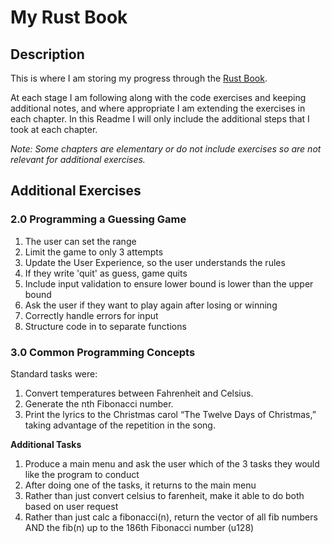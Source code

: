 # My Rust Book

## Description

This is where I am storing my progress through the [Rust Book](https://doc.rust-lang.org/book/).

At each stage I am following along with the code exercises and keeping additional notes, and where appropriate I am extending the exercises in each chapter. In this Readme I will only include the additional steps that I took at each chapter.

_Note: Some chapters are elementary or do not include exercises so are not relevant for additional exercises._

## Additional Exercises

### 2.0 Programming a Guessing Game

1. The user can set the range
2. Limit the game to only 3 attempts
3. Update the User Experience, so the user understands the rules
4. If they write 'quit' as guess, game quits
5. Include input validation to ensure lower bound is lower than the upper bound
6. Ask the user if they want to play again after losing or winning
7. Correctly handle errors for input
8. Structure code in to separate functions

### 3.0 Common Programming Concepts

Standard tasks were:

1. Convert temperatures between Fahrenheit and Celsius.
2. Generate the nth Fibonacci number.
3. Print the lyrics to the Christmas carol “The Twelve Days of Christmas,” taking advantage of the repetition in the song.

**Additional Tasks**

1. Produce a main menu and ask the user which of the 3 tasks they would like the program to conduct
2. After doing one of the tasks, it returns to the main menu
3. Rather than just convert celsius to farenheit, make it able to do both based on user request
4. Rather than just calc a fibonacci(n), return the vector of all fib numbers AND the fib(n) up to the 186th Fibonacci number (u128)
